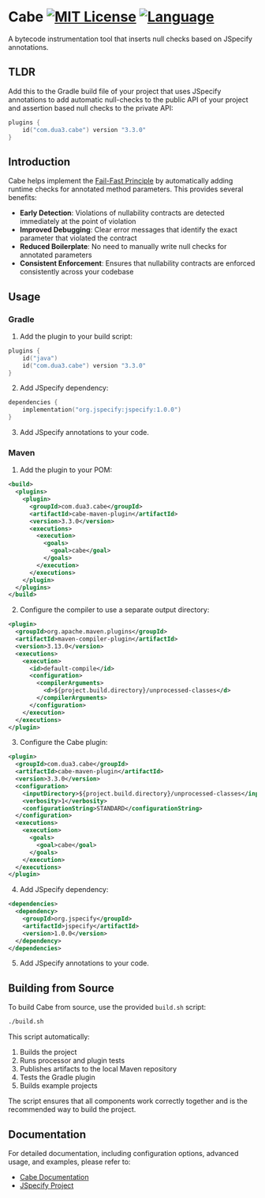 Cabe [![MIT License](https://img.shields.io/badge/license-MIT-blue)](LICENSE) [![Language](https://img.shields.io/badge/language-Java-blue.svg?style=flat-square)](https://github.com/topics/java)
====

A bytecode instrumentation tool that inserts null checks based on JSpecify annotations.

## TLDR

Add this to the Gradle build file of your project that uses JSpecify annotations to add automatic null-checks to the public API of your project and assertion based
null checks to the private API:

```kotlin
plugins {
    id("com.dua3.cabe") version "3.3.0"
}
```

## Introduction

Cabe helps implement the [Fail-Fast Principle](https://www.martinfowler.com/ieeeSoftware/failFast.pdf) by automatically adding runtime checks for annotated method parameters. This provides several benefits:

- **Early Detection**: Violations of nullability contracts are detected immediately at the point of violation
- **Improved Debugging**: Clear error messages that identify the exact parameter that violated the contract
- **Reduced Boilerplate**: No need to manually write null checks for annotated parameters
- **Consistent Enforcement**: Ensures that nullability contracts are enforced consistently across your codebase

## Usage

### Gradle

1. Add the plugin to your build script:

```kotlin
plugins {
    id("java")
    id("com.dua3.cabe") version "3.3.0"
}
```

2. Add JSpecify dependency:

```kotlin
dependencies {
    implementation("org.jspecify:jspecify:1.0.0")
}
```

3. Add JSpecify annotations to your code.

### Maven

1. Add the plugin to your POM:

```xml
<build>
  <plugins>
    <plugin>
      <groupId>com.dua3.cabe</groupId>
      <artifactId>cabe-maven-plugin</artifactId>
      <version>3.3.0</version>
      <executions>
        <execution>
          <goals>
            <goal>cabe</goal>
          </goals>
        </execution>
      </executions>
    </plugin>
  </plugins>
</build>
```

2. Configure the compiler to use a separate output directory:

```xml
<plugin>
  <groupId>org.apache.maven.plugins</groupId>
  <artifactId>maven-compiler-plugin</artifactId>
  <version>3.13.0</version>
  <executions>
    <execution>
      <id>default-compile</id>
      <configuration>
        <compilerArguments>
          <d>${project.build.directory}/unprocessed-classes</d>
        </compilerArguments>
      </configuration>
    </execution>
  </executions>
</plugin>
```

3. Configure the Cabe plugin:

```xml
<plugin>
  <groupId>com.dua3.cabe</groupId>
  <artifactId>cabe-maven-plugin</artifactId>
  <version>3.3.0</version>
  <configuration>
    <inputDirectory>${project.build.directory}/unprocessed-classes</inputDirectory>
    <verbosity>1</verbosity>
    <configurationString>STANDARD</configurationString>
  </configuration>
  <executions>
    <execution>
      <goals>
        <goal>cabe</goal>
      </goals>
    </execution>
  </executions>
</plugin>
```

4. Add JSpecify dependency:

```xml
<dependencies>
  <dependency>
    <groupId>org.jspecify</groupId>
    <artifactId>jspecify</artifactId>
    <version>1.0.0</version>
  </dependency>
</dependencies>
```
5. Add JSpecify annotations to your code.

## Building from Source

To build Cabe from source, use the provided `build.sh` script:

```bash
./build.sh
```

This script automatically:
1. Builds the project
2. Runs processor and plugin tests
3. Publishes artifacts to the local Maven repository
4. Tests the Gradle plugin
5. Builds example projects

The script ensures that all components work correctly together and is the recommended way to build the project.

## Documentation

For detailed documentation, including configuration options, advanced usage, and examples, please refer to:

- [Cabe Documentation](https://xzel23.github.io/cabe/cabe.html)
- [JSpecify Project](https://jspecify.dev/)
